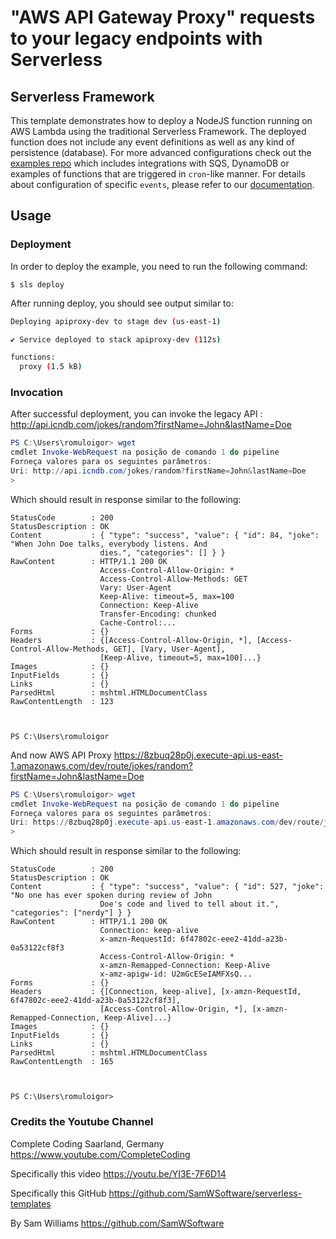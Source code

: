 <!--
title: 'AWS Proxy API requests to your legacy endpoints with Serverless'
description: 'Create AWS API Gateway AWS Lambda Proxy'
layout: Doc
framework: v3
platform: AWS
language: nodeJS
priority: 1
authorLink: 'https://github.com/serverless'
authorName: 'Serverless, inc.'
authorAvatar: 'https://avatars1.githubusercontent.com/u/13742415?s=200&v=4'
-->

# "AWS API Gateway Proxy" requests to your legacy endpoints with Serverless

## Serverless Framework

This template demonstrates how to deploy a NodeJS function running on AWS Lambda using the traditional Serverless Framework. The deployed function does not include any event definitions as well as any kind of persistence (database). For more advanced configurations check out the [examples repo](https://github.com/serverless/examples/) which includes integrations with SQS, DynamoDB or examples of functions that are triggered in `cron`-like manner. For details about configuration of specific `events`, please refer to our [documentation](https://www.serverless.com/framework/docs/providers/aws/events/).

## Usage

### Deployment

In order to deploy the example, you need to run the following command:

```
$ sls deploy
```

After running deploy, you should see output similar to:

```bash
Deploying apiproxy-dev to stage dev (us-east-1)

✔ Service deployed to stack apiproxy-dev (112s)

functions:
  proxy (1.5 kB)
```

### Invocation

After successful deployment, you can invoke the legacy API : http://api.icndb.com/jokes/random?firstName=John&lastName=Doe

```powershell
PS C:\Users\romuloigor> wget                                                                                                 
cmdlet Invoke-WebRequest na posição de comando 1 do pipeline
Forneça valores para os seguintes parâmetros:
Uri: http://api.icndb.com/jokes/random?firstName=John&lastName=Doe
>
```

Which should result in response similar to the following:

```code
StatusCode        : 200
StatusDescription : OK
Content           : { "type": "success", "value": { "id": 84, "joke": "When John Doe talks, everybody listens. And
                    dies.", "categories": [] } }
RawContent        : HTTP/1.1 200 OK
                    Access-Control-Allow-Origin: *
                    Access-Control-Allow-Methods: GET
                    Vary: User-Agent
                    Keep-Alive: timeout=5, max=100
                    Connection: Keep-Alive
                    Transfer-Encoding: chunked
                    Cache-Control:...
Forms             : {}
Headers           : {[Access-Control-Allow-Origin, *], [Access-Control-Allow-Methods, GET], [Vary, User-Agent],
                    [Keep-Alive, timeout=5, max=100]...}
Images            : {}
InputFields       : {}
Links             : {}
ParsedHtml        : mshtml.HTMLDocumentClass
RawContentLength  : 123



PS C:\Users\romuloigor
```


And now AWS API Proxy https://8zbuq28p0j.execute-api.us-east-1.amazonaws.com/dev/route/jokes/random?firstName=John&lastName=Doe

```powershell
PS C:\Users\romuloigor> wget                                                                                                 
cmdlet Invoke-WebRequest na posição de comando 1 do pipeline
Forneça valores para os seguintes parâmetros:
Uri: https://8zbuq28p0j.execute-api.us-east-1.amazonaws.com/dev/route/jokes/random?firstName=John&lastName=Doe
>
```

Which should result in response similar to the following:

```code
StatusCode        : 200
StatusDescription : OK
Content           : { "type": "success", "value": { "id": 527, "joke": "No one has ever spoken during review of John
                    Doe's code and lived to tell about it.", "categories": ["nerdy"] } }
RawContent        : HTTP/1.1 200 OK
                    Connection: keep-alive
                    x-amzn-RequestId: 6f47802c-eee2-41dd-a23b-0a53122cf8f3
                    Access-Control-Allow-Origin: *
                    x-amzn-Remapped-Connection: Keep-Alive
                    x-amz-apigw-id: U2mGcESeIAMFXsQ...
Forms             : {}
Headers           : {[Connection, keep-alive], [x-amzn-RequestId, 6f47802c-eee2-41dd-a23b-0a53122cf8f3],
                    [Access-Control-Allow-Origin, *], [x-amzn-Remapped-Connection, Keep-Alive]...}
Images            : {}
InputFields       : {}
Links             : {}
ParsedHtml        : mshtml.HTMLDocumentClass
RawContentLength  : 165



PS C:\Users\romuloigor>
```

### Credits the Youtube Channel
Complete Coding
Saarland, Germany
https://www.youtube.com/CompleteCoding

Specifically this video
https://youtu.be/YI3E-7F6D14

Specifically this GitHub
https://github.com/SamWSoftware/serverless-templates
 
By Sam Williams
https://github.com/SamWSoftware
